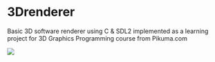 # 3Drenderer
Basic 3D software renderer using C &amp; SDL2 implemented as a learning project for 3D Graphics Programming course from Pikuma.com

![](https://github.com/NSA-Dev/3Drenderer/blob/main/demo/cube.gif)
